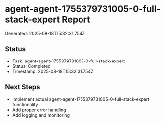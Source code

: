 # agent-agent-1755379731005-0-full-stack-expert Report

Generated: 2025-08-18T15:32:31.754Z

## Status
- Task: agent-agent-1755379731005-0-full-stack-expert
- Status: Completed
- Timestamp: 2025-08-18T15:32:31.754Z

## Next Steps
- Implement actual agent-agent-1755379731005-0-full-stack-expert functionality
- Add proper error handling
- Add logging and monitoring
